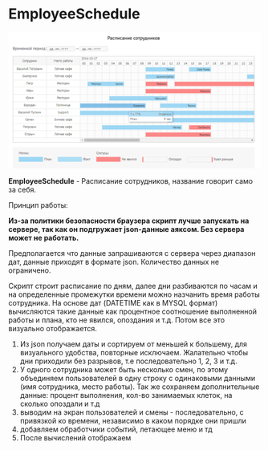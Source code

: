 # EmployeeSchedule
!['скриншот'](demo.png?raw=true)

**EmployeeSchedule** - Расписание сотрудников, название говорит само за себя.

Принцип работы:

**Из-за политики безопасности браузера скрипт лучше запускать на сервере, так как он подгружает json-данные аяксом. Без сервера может не работать.**

Предполагается что данные запрашиваются с сервера через диапазон дат, данные приходят в формате json. Количество данных не ограничено.

Скрипт строит расписание по дням, далее дни разбиваются по часам и на определенные промежутки времени можно назчанить время работы сотрудника. На основе дат (DATETIME как в MYSQL формат) вычисляются такие данные как процентное соотношение выполненной работы и плана, кто не явился, опоздания и т.д. Потом все это визуально отображается.


1. Из json получаем даты и сортируем от меньшей к большему, для визуального удобства, повторные исключаем. Жалательно чтобы дни приходили без разрывов, т.е последовательно 1, 2, 3 и т.д.
2. У одного сотрудника может быть несколько смен, по этому объединяем пользователей в одну строку с одинаковыми данными (имя сотрудника, место работы). Так же сохраняем дополнительные данные: процент выполнения, кол-во занимаемых клеток, на сколько опоздали и т.д
3. выводим на экран пользователей и смены - последовательно, с привязкой ко времени, независимо в каком порядке они пришли
4. добавляем обработчики событий, летающее меню и тд
5. После вычислений отображаем
